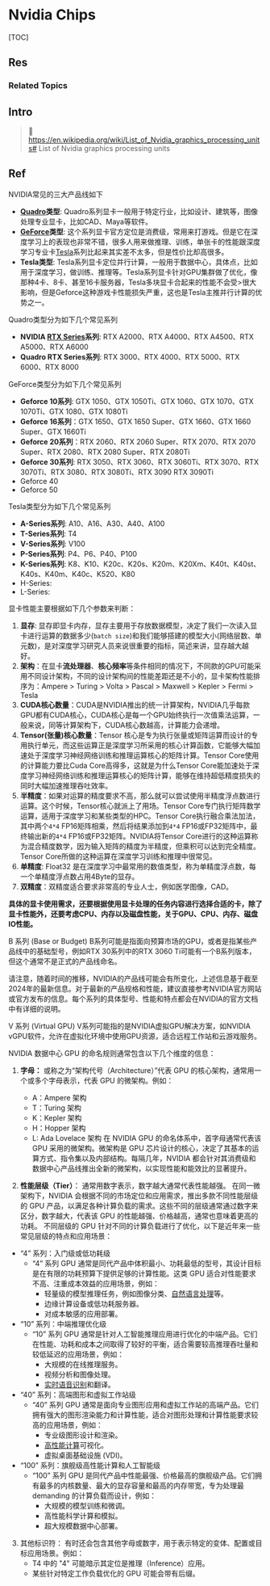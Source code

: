 # Nvidia Chips

[TOC]



## Res
### Related Topics



## Intro
> 🔗 https://en.wikipedia.org/wiki/List_of_Nvidia_graphics_processing_units#
> List of Nvidia graphics processing units



## Ref
[GPU型号那么多，该如何选择呢？ - Mr.Lucky的文章 - 知乎]: https://zhuanlan.zhihu.com/p/528078173

NVIDIA常见的三大产品线如下  
- **[Quadro](https://zhida.zhihu.com/search?content_id=205483614&content_type=Article&match_order=1&q=Quadro&zhida_source=entity)类型**: Quadro系列显卡一般用于特定行业，比如设计、建筑等，图像处理专业显卡，比如CAD、Maya等软件。  
- **[GeForce](https://zhida.zhihu.com/search?content_id=205483614&content_type=Article&match_order=1&q=GeForce&zhida_source=entity)类型**: 这个系列显卡官方定位是消费级，常用来打游戏。但是它在深度学习上的表现也非常不错，很多人用来做推理、训练，单张卡的性能跟深度学习专业卡[Tesla](https://zhida.zhihu.com/search?content_id=205483614&content_type=Article&match_order=1&q=Tesla&zhida_source=entity)系列比起来其实差不太多，但是性价比却高很多。  
- **Tesla类型**: Tesla系列显卡定位并行计算，一般用于数据中心，具体点，比如用于深度学习，做训练、推理等。Tesla系列显卡针对GPU集群做了优化，像那种4卡、8卡、甚至16卡服务器，Tesla多块显卡合起来的性能不会受>很大影响，但是Geforce这种游戏卡性能损失严重，这也是Tesla主推并行计算的优势之一。  

Quadro类型分为如下几个常见系列  
- **NVIDIA [RTX Series](https://zhida.zhihu.com/search?content_id=205483614&content_type=Article&match_order=1&q=RTX+Series&zhida_source=entity)系列**: RTX A2000、RTX A4000、RTX A4500、RTX A5000、RTX A6000  
- **Quadro RTX Series系列**: RTX 3000、RTX 4000、RTX 5000、RTX 6000、RTX 8000

GeForce类型分为如下几个常见系列  
- **Geforce 10系列**: GTX 1050、GTX 1050Ti、GTX 1060、GTX 1070、GTX 1070Ti、GTX 1080、GTX 1080Ti  
- **Geforce 16系列**：GTX 1650、GTX 1650 Super、GTX 1660、GTX 1660 Super、GTX 1660Ti  
- **Geforce 20系列**：RTX 2060、RTX 2060 Super、RTX 2070、RTX 2070 Super、RTX 2080、RTX 2080 Super、RTX 2080Ti  
- **Geforce 30系列**: RTX 3050、RTX 3060、RTX 3060Ti、RTX 3070、RTX 3070Ti、RTX 3080、RTX 3080Ti、RTX 3090 RTX 3090Ti  
- Geforce 40
- Geforce 50

Tesla类型分为如下几个常见系列  
- **A-Series系列**: A10、A16、A30、A40、A100  
- **T-Series系列**: T4  
- **V-Series系列**: V100  
- **P-Series系列**: P4、P6、P40、P100  
- **K-Series系列**: K8、K10、K20c、K20s、K20m、K20Xm、K40t、K40st、K40s、K40m、K40c、K520、K80
- H-Series:
- L-Series:

显卡性能主要根据如下几个参数来判断：
1. **显存**: 显存即显卡内存，显存主要用于存放数据模型，决定了我们一次读入显卡进行运算的数据多少(`batch size`)和我们能够搭建的模型大小(网络层数、单元数)，是对深度学习研究人员来说很重要的指标，简述来讲，显存越大越好。
2. **架构**：在显卡**流处理器**、**核心频率**等条件相同的情况下，不同款的GPU可能采用不同设计架构，不同的设计架构间的性能差距还是不小的，显卡架构性能排序为：Ampere > Turing > Volta > Pascal > Maxwell > Kepler > Fermi > Tesla
3. **CUDA核心数量**：CUDA是NVIDIA推出的统一计算架构，NVIDIA几乎每款GPU都有CUDA核心，CUDA核心是每一个GPU始终执行一次值乘法运算，一般来说，同等计算架构下，CUDA核心数越高，计算能力会递增。
4. **Tensor(张量)核心数量**：Tensor 核心是专为执行张量或矩阵运算而设计的专用执行单元，而这些运算正是深度学习所采用的核心计算函数，它能够大幅加速处于深度学习神经网络训练和推理运算核心的矩阵计算。Tensor Core使用的计算能力要比Cuda Core高得多，这就是为什么Tensor Core能加速处于深度学习神经网络训练和推理运算核心的矩阵计算，能够在维持超低精度损失的同时大幅加速推理吞吐效率。
5. **半精度**：如果对运算的精度要求不高，那么就可以尝试使用半精度浮点数进行运算。这个时候，Tensor核心就派上了用场。Tensor Core专门执行矩阵数学运算，适用于深度学习和某些类型的HPC。Tensor Core执行融合乘法加法，其中两个`4*4` FP16矩阵相乘，然后将结果添加到`4*4` FP16或FP32矩阵中，最终输出新的`4*4` FP16或FP32矩阵。NVIDIA将Tensor Core进行的这种运算称为混合精度数学，因为输入矩阵的精度为半精度，但乘积可以达到完全精度。Tensor Core所做的这种运算在深度学习训练和推理中很常见。
6. **单精度**: Float32 是在深度学习中最常用的数值类型，称为单精度浮点数，每一个单精度浮点数占用4Byte的显存。
7. **双精度**：双精度适合要求非常高的专业人士，例如医学图像，CAD。

**具体的显卡使用需求，还要根据使用显卡处理的任务内容进行选择合适的卡，除了显卡性能外，还要考虑CPU、内存以及磁盘性能，关于GPU、CPU、内存、磁盘IO性能。**

[全面介绍英伟达A100、H100、L100、V100、T、B系列产品型号、性能、技术 | CSDN]: https://blog.csdn.net/2402_84466582/article/details/139599990?fromshare=blogdetail&sharetype=blogdetail&sharerId=139599990&sharerefer=PC&sharesource=weixin_43336330&sharefrom=from_link
B 系列 (Base or Budget)
B系列可能是指面向预算市场的GPU，或者是指某些产品线中的基础型号，例如RTX 30系列中的RTX 3060 Ti可能有一个B系列版本，但这个通常不是正式的产品线命名。

请注意，随着时间的推移，NVIDIA的产品线可能会有所变化，上述信息基于截至2024年的最新信息。对于最新的产品规格和性能，建议直接参考NVIDIA官方网站或官方发布的信息。每个系列的具体型号、性能和特点都会在NVIDIA的官方文档中有详细的说明。

V 系列 (Virtual GPU)
V系列可能指的是NVIDIA虚拟GPU解决方案，如NVIDIA vGPU软件，允许在虚拟化环境中使用GPU资源，适合远程工作站和云游戏服务。

[一文读懂 NVIDIA GPU 产品线 | 腾讯云]: https://cloud.tencent.com/developer/article/2482831?shareByChannel=link
NVIDIA 数据中心 GPU 的命名规则通常包含以下几个维度的信息：
1. **字母：** 或称之为“架构代号（Architecture）”代表 GPU 的核心架构，通常用一个或多个字母表示，代表 GPU 的微架构。例如：
	- A：Ampere 架构
	- T：Turing 架构
	- K：Kepler 架构
	- H：Hopper 架构
	- L: Ada Lovelace 架构
在 NVIDIA GPU 的命名体系中，首字母通常代表该 GPU 采用的微架构。微架构是 GPU 芯片设计的核心，决定了其基本的运算方式、指令集以及内部结构。每隔几年，NVIDIA 都会针对其消费级和数据中心产品线推出全新的微架构，以实现性能和能效比的显著提升。

2. **性能层级（Tier）**： 通常用数字表示，数字越大通常代表性能越强。
在同一微架构下，NVIDIA 会根据不同的市场定位和应用需求，推出多款不同性能层级的 GPU 产品，以满足各种计算负载的需求。这些不同的层级通常通过数字来区分，数字越大，代表该 GPU 的性能越强、价格越高，通常也意味着更高的功耗。 不同层级的 GPU 针对不同的计算负载进行了优化，以下是近年来一些常见层级的特点和应用场景：
-  “4” 系列：入门级或低功耗级
	- “4” 系列 GPU 通常是同代产品中体积最小、功耗最低的型号，其设计目标是在有限的功耗预算下提供足够的计算性能。这类 GPU 适合对性能要求不高、注重成本效益的应用场景，例如：
		- 轻量级的模型推理任务，例如图像分类、[自然语言处理](https://cloud.tencent.com/product/nlp?from_column=20065&from=20065)等。
		- 边缘计算设备或低功耗服务器。
		- 对成本敏感的应用部署。
- “10” 系列：中端推理优化级
	- “10” 系列 GPU 通常是针对人工智能推理应用进行优化的中端产品。它们在性能、功耗和成本之间取得了较好的平衡，适合需要较高推理吞吐量和较低延迟的应用场景，例如：
		- 大规模的在线推理服务。
		- 视频分析和图像处理。
		- [实时语音识别](https://cloud.tencent.com/product/asr?from_column=20065&from=20065)和翻译。
- “40” 系列：高端图形和虚拟工作站级
	- “40” 系列 GPU 通常是面向专业图形应用和虚拟工作站的高端产品。它们拥有强大的图形渲染能力和计算性能，适合对图形处理和计算性能要求较高的应用场景，例如：
		- 专业级图形设计和渲染。
		- [高性能计算](https://cloud.tencent.com/product/thpc?from_column=20065&from=20065)可视化。
		- 虚拟桌面基础设施 (VDI)。
- “100” 系列：旗舰级高性能计算和人工智能级
	- “100” 系列 GPU 是同代产品中性能最强、价格最高的旗舰级产品。它们拥有最多的内核数量、最大的显存容量和最高的内存带宽，专为处理最 demanding 的计算负载而设计，例如：
		- 大规模的模型训练和微调。
		- 高性能科学计算和模拟。
		- 超大规模数据中心部署。

3. 其他标识符： 有时还会包含其他字母或数字，用于表示特定的变体、配置或目标应用场景。例如：
	- T4 中的 "4" 可能暗示其定位是推理（Inference）应用。
	- 某些针对特定工作负载优化的 GPU 可能会带有后缀。
